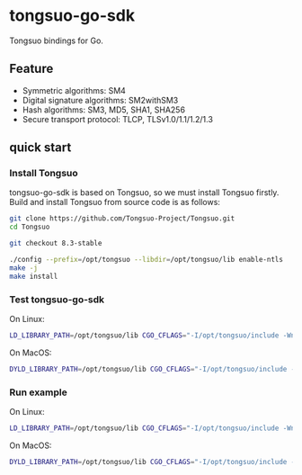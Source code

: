 # tongsuo-go-sdk

Tongsuo bindings for Go.

## Feature

- Symmetric algorithms: SM4
- Digital signature algorithms: SM2withSM3
- Hash algorithms: SM3, MD5, SHA1, SHA256
- Secure transport protocol: TLCP, TLSv1.0/1.1/1.2/1.3

## quick start

### Install Tongsuo

tongsuo-go-sdk is based on Tongsuo, so we must install Tongsuo firstly.
Build and install Tongsuo from source code is as follows:

```bash
git clone https://github.com/Tongsuo-Project/Tongsuo.git
cd Tongsuo

git checkout 8.3-stable

./config --prefix=/opt/tongsuo --libdir=/opt/tongsuo/lib enable-ntls
make -j
make install
```

### Test tongsuo-go-sdk

On Linux:

```bash
LD_LIBRARY_PATH=/opt/tongsuo/lib CGO_CFLAGS="-I/opt/tongsuo/include -Wno-deprecated-declarations" CGO_LDFLAGS="-L/opt/tongsuo/lib" go test ./...
```

On MacOS:

```bash
DYLD_LIBRARY_PATH=/opt/tongsuo/lib CGO_CFLAGS="-I/opt/tongsuo/include -Wno-deprecated-declarations" CGO_LDFLAGS="-L/opt/tongsuo/lib" go test ./...
```

### Run example

On Linux:

```bash
LD_LIBRARY_PATH=/opt/tongsuo/lib CGO_CFLAGS="-I/opt/tongsuo/include -Wno-deprecated-declarations" CGO_LDFLAGS="-L/opt/tongsuo/lib" go run examples/sm4/sm4
```

On MacOS:

```bash
DYLD_LIBRARY_PATH=/opt/tongsuo/lib CGO_CFLAGS="-I/opt/tongsuo/include -Wno-deprecated-declarations" CGO_LDFLAGS="-L/opt/tongsuo/lib" go run examples/sm4/sm4.go
```
